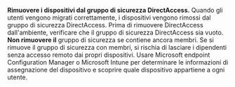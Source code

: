 **Rimuovere i dispositivi dal gruppo di sicurezza DirectAccess.** Quando gli utenti vengono migrati correttamente, i dispositivi vengono rimossi dal gruppo di sicurezza DirectAccess. Prima di rimuovere DirectAccess dall'ambiente, verificare che il gruppo di sicurezza DirectAccess sia vuoto. **Non rimuovere il** gruppo di sicurezza se contiene ancora membri. Se si rimuove il gruppo di sicurezza con membri, si rischia di lasciare i dipendenti senza accesso remoto dai propri dispositivi. Usare Microsoft endpoint Configuration Manager o Microsoft Intune per determinare le informazioni di assegnazione del dispositivo e scoprire quale dispositivo appartiene a ogni utente. 